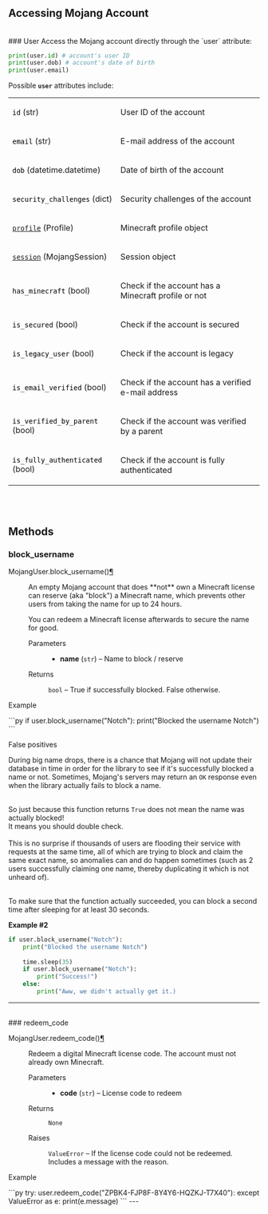 #
<h2>Accessing Mojang Account</h2>


<br>
### User
Access the Mojang account directly through the `user` attribute:

```py
print(user.id) # account's user ID
print(user.dob) # account's date of birth
print(user.email)
```


<p>Possible <b><code>user</code></b> attributes include:</p>
<div class="wy-table-responsive"><table class="longtable docutils align-default">
<colgroup>
<col style="width: 43%">
<col style="width: 90%">
</colgroup>
    <tbody>

<tr class="row-odd">
<td><p><code style="color:black;">id</code> (str)</p></td>
<td><p>User ID of the account</p></td>
</tr>

<tr class="row-odd">
<td><p><code style="color:black;">email</code> (str)</p></td>
<td><p>E-mail address of the account</p></td>
</tr>


<tr class="row-odd">
<td><p><code style="color:black;">dob</code> (datetime.datetime)</p></td>
<td><p>Date of birth of the account</p></td>
</tr>


<tr class="row-odd">
<td><p><code style="color:black;">security_challenges</code> (dict)</p></td>
<td><p>Security challenges of the account</p></td>
</tr>

<tr class="row-odd">
<td><p><a href="/en/latest/profile/#profile"><code>profile</code></a> (Profile)</p></td>
<td><p>Minecraft profile object</p></td>
</tr>


<tr class="row-odd">
<td><p><a href="/en/latest/session/#session-information"><code>session</code></a> (MojangSession)</p></td>
<td><p>Session object</p></td>
</tr>


<tr class="row-odd">
<td><p><code style="color:black;">has_minecraft</code> (bool)</p></td>
<td><p>Check if the account has a Minecraft profile or not</p></td>
</tr>



<tr class="row-odd">
<td><p><code style="color:black;">is_secured</code> (bool)</p></td>
<td><p>Check if the account is secured</p></td>
</tr>


<tr class="row-odd">
<td><p><code style="color:black;">is_legacy_user</code> (bool)</p></td>
<td><p>Check if the account is legacy</p></td>
</tr>


<tr class="row-odd">
<td><p><code style="color:black;">is_email_verified</code> (bool)</p></td>
<td><p>Check if the account has a verified e-mail address</p></td>
</tr>


<tr class="row-odd">
<td><p><code style="color:black;">is_verified_by_parent</code> (bool)</p></td>
<td><p>Check if the account was verified by a parent</p></td>
</tr>


<tr class="row-odd">
<td><p><code style="color:black;">is_fully_authenticated</code> (bool)</p></td>
<td><p>Check if the account is fully authenticated</p></td>
</tr>



</tbody>
</table></div>


<br><br>
## Methods

### block_username
<dl class="py method">
<dt id="MojangUser.block_username()">
<span class="sig-prename descclassname">MojangUser.</span><span class="sig-name descname">block_username</span><span class="sig-paren">(</span><span class="sig-paren">)</span><a class="headerlink" href="/en/latest/account/#block_username" title="Permalink to this definition">¶</a></dt>
<dd><p>An empty Mojang account that does **not** own a Minecraft license can reserve (aka "block") a Minecraft name, which prevents other users from taking the name for up to 24 hours.</p>
<p>You can redeem a Minecraft license afterwards to secure the name for good.</p>
<dl class="field-list simple">
<dt class="field-odd">Parameters</dt>
<dd class="field-odd"><ul class="simple">
<li><p><strong>name</strong> (<code><span class="pre">str</span></code>) – Name to block / reserve</p></li>
</ul>
</dd>
<dt class="field-even">Returns</dt>
<dd class="field-even"><p><code>bool</code> – True if successfully blocked. False otherwise.
</dl>
</dl>
<p class="rubric">Example</p>
```py
if user.block_username("Notch"):
	print("Blocked the username Notch")
```
<div class="admonition danger">
<p class="admonition-title">False positives</p>
<p>During big name drops, there is a chance that Mojang will not update their database in time in order for the library to see if it's successfully blocked a name or not. Sometimes, Mojang's servers may return an <code>OK</code> response even when the library actually fails to block a name.<br><br>

So just because this function returns <code>True</code> does not mean the name was actually blocked!<br>It means you should double check.<br>
<br>
This is no surprise if thousands of users are flooding their service with requests at the same time, all of which are trying to block and claim the same exact name, so anomalies can and do happen sometimes (such as 2 users successfully claiming one name, thereby duplicating it which is not unheard of).<br><br>

To make sure that the function actually succeeded, you can block a second time after sleeping for at least 30 seconds.</p>
</div>

**Example #2**
```py
if user.block_username("Notch"):
	print("Blocked the username Notch")
    
    time.sleep(35)
    if user.block_username("Notch"):
        print("Success!")
    else:
        print("Aww, we didn't actually get it.)
```


---
<br>
### redeem_code
<dl class="py method">
<dt id="MojangUser.redeem_code()">
<span class="sig-prename descclassname">MojangUser.</span><span class="sig-name descname">redeem_code</span><span class="sig-paren">(</span><span class="sig-paren">)</span><a class="headerlink" href="/en/latest/account/#redeem_code" title="Permalink to this definition">¶</a></dt>
<dd><p>Redeem a digital Minecraft license code. The account must not already own Minecraft.</p>
<dl class="field-list simple">
<dt class="field-odd">Parameters</dt>
<dd class="field-odd"><ul class="simple">
<li><p><strong>code</strong> (<code><span class="pre">str</span></code>) – License code to redeem </p></li>
</ul>
</dd>
<dt class="field-even">Returns</dt>
<dd class="field-even"><p><code>None</code>
<dt class="field-even">Raises</dt>
<dd class="field-even"><p><code>ValueError</code> – If the license code could not be redeemed. Includes a message with the reason.
</dl>
</dl>
<p class="rubric">Example</p>
```py
try:
    user.redeem_code("ZPBK4-FJP8F-8Y4Y6-HQZKJ-T7X40"):
except ValueError as e:
    print(e.message)
```
---
<br>
<br>
